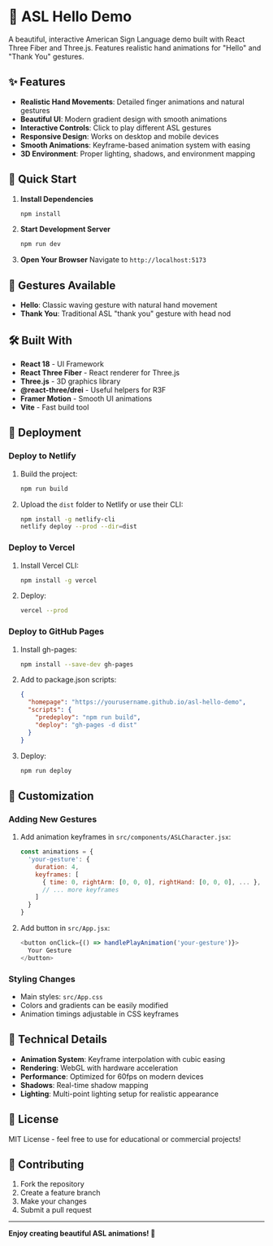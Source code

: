 # 🤟 ASL Hello Demo

A beautiful, interactive American Sign Language demo built with React Three Fiber and Three.js. Features realistic hand animations for "Hello" and "Thank You" gestures.

## ✨ Features

- **Realistic Hand Movements**: Detailed finger animations and natural gestures
- **Beautiful UI**: Modern gradient design with smooth animations
- **Interactive Controls**: Click to play different ASL gestures
- **Responsive Design**: Works on desktop and mobile devices
- **Smooth Animations**: Keyframe-based animation system with easing
- **3D Environment**: Proper lighting, shadows, and environment mapping

## 🚀 Quick Start

1. **Install Dependencies**
   ```bash
   npm install
   ```

2. **Start Development Server**
   ```bash
   npm run dev
   ```

3. **Open Your Browser**
   Navigate to `http://localhost:5173`

## 🎯 Gestures Available

- **Hello**: Classic waving gesture with natural hand movement
- **Thank You**: Traditional ASL "thank you" gesture with head nod

## 🛠️ Built With

- **React 18** - UI Framework
- **React Three Fiber** - React renderer for Three.js
- **Three.js** - 3D graphics library
- **@react-three/drei** - Useful helpers for R3F
- **Framer Motion** - Smooth UI animations
- **Vite** - Fast build tool

## 📱 Deployment

### Deploy to Netlify

1. Build the project:
   ```bash
   npm run build
   ```

2. Upload the `dist` folder to Netlify or use their CLI:
   ```bash
   npm install -g netlify-cli
   netlify deploy --prod --dir=dist
   ```

### Deploy to Vercel

1. Install Vercel CLI:
   ```bash
   npm install -g vercel
   ```

2. Deploy:
   ```bash
   vercel --prod
   ```

### Deploy to GitHub Pages

1. Install gh-pages:
   ```bash
   npm install --save-dev gh-pages
   ```

2. Add to package.json scripts:
   ```json
   {
     "homepage": "https://yourusername.github.io/asl-hello-demo",
     "scripts": {
       "predeploy": "npm run build",
       "deploy": "gh-pages -d dist"
     }
   }
   ```

3. Deploy:
   ```bash
   npm run deploy
   ```

## 🎨 Customization

### Adding New Gestures

1. Add animation keyframes in `src/components/ASLCharacter.jsx`:
   ```javascript
   const animations = {
     'your-gesture': {
       duration: 4,
       keyframes: [
         { time: 0, rightArm: [0, 0, 0], rightHand: [0, 0, 0], ... },
         // ... more keyframes
       ]
     }
   }
   ```

2. Add button in `src/App.jsx`:
   ```javascript
   <button onClick={() => handlePlayAnimation('your-gesture')}>
     Your Gesture
   </button>
   ```

### Styling Changes

- Main styles: `src/App.css`
- Colors and gradients can be easily modified
- Animation timings adjustable in CSS keyframes

## 🔧 Technical Details

- **Animation System**: Keyframe interpolation with cubic easing
- **Rendering**: WebGL with hardware acceleration
- **Performance**: Optimized for 60fps on modern devices
- **Shadows**: Real-time shadow mapping
- **Lighting**: Multi-point lighting setup for realistic appearance

## 📝 License

MIT License - feel free to use for educational or commercial projects!

## 🤝 Contributing

1. Fork the repository
2. Create a feature branch
3. Make your changes
4. Submit a pull request

---

**Enjoy creating beautiful ASL animations! 🌟** 